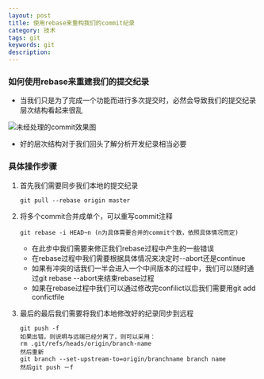 ```yaml
---
layout: post
title: 使用rebase来重构我们的commit纪录
category: 技术
tags: git
keywords: git
description: 
---
```



### 如何使用rebase来重建我们的提交纪录
+ 当我们只是为了完成一个功能而进行多次提交时，必然会导致我们的提交纪录层次结构看起来很乱

![未经处理的commit效果图](http://imglf1.nosdn.127.net/img/NFdMOFN4a0QzVTdPNEk3eFBYcHpIOWpBNUZrNUdLSUJubHBoYzc2cExXK29QeFkxanUvVXF3PT0.png?imageView&thumbnail=500x0&quality=96&stripmeta=0&type=jpg)


+ 好的层次结构对于我们回头了解分析开发纪录相当必要


### 具体操作步骤

1. 首先我们需要同步我们本地的提交纪录
    ```
    git pull --rebase origin master
    ```

<!-- more --> 

2. 将多个commit合并成单个，可以重写commit注释
    ```
    git rebase -i HEAD~n (n为具体需要合并的commit个数，依照具体情况而定)
    ```

     * 在此步中我们需要来修正我们rebase过程中产生的一些错误
     * 在rebase过程中我们需要根据具体情况来决定时--abort还是continue
     * 如果有冲突的话我们一半会进入一个中间版本的过程中，我们可以随时通过git rebase --abort来结束rebase过程
     * 如果在rebase过程中我们可以通过修改完confilict以后我们需要用git add confictfile
 
3. 最后的最后我们需要将我们本地修改好的纪录同步到远程
    ```
    git push -f
    如果出错，则说明与远端已经分离了，则可以采用：
    rm .git/refs/heads/origin/branch-name
    然后重新
    git branch --set-upstream-to=origin/branchname branch name
    然后git push －f
    ```
